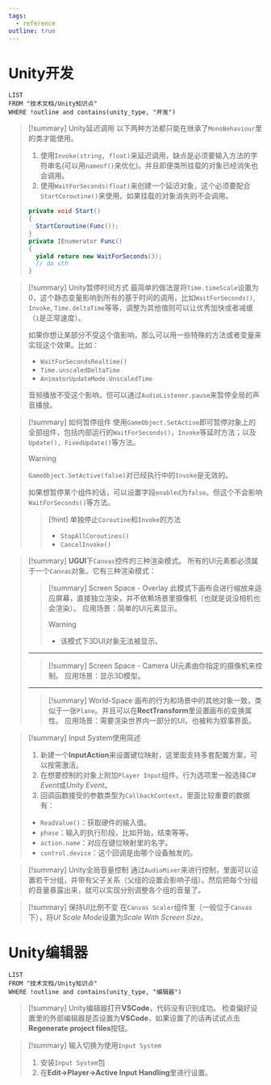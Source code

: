 ```yaml
---
tags:
  - reference
outline: true
---
```

# Unity开发

```dataview
LIST
FROM "技术文档/Unity知识点"
WHERE !outline and contains(unity_type, "开发")
```

> [!summary] Unity延迟调用
> 以下两种方法都只能在继承了`MonoBehaviour`里的类才能使用。
> 	1. 使用`Invoke(string, float)`来延迟调用，缺点是必须要输入方法的字符串名(可以用`nameof()`来优化)。并且即便类所挂载的对象已经消失也会调用。
> 	2. 使用`WaitForSeconds(float)`来创建一个延迟对象，这个必须要配合`StartCoroutine()`来使用。如果挂载的对象消失则不会调用。
> ```csharp
> private void Start()
> {
> 	StartCoroutine(Func());
> }
> private IEnumerator Func()
> {
> 	yield return new WaitForSeconds(3);
> 	// do sth
> }
> ```

> [!summary] Unity暂停时间方式
> 最简单的做法是将`Time.timeScale`设置为0，这个静态变量影响到所有的基于时间的调用，比如`WaitForSeconds()`, `Invoke`, `Time.deltaTime`等等，调整为其他值则可以让优秀加快或者减缓（`1`是正常速度）。
> 
> 如果你想让某部分不受这个值影响，那么可以用一些特殊的方法或者变量来实现这个效果。比如：
> - `WaitForSecondsRealtime()`
> - `Time.unscaledDeltaTime`
> - `AnimatorUpdateMode.UnscaledTime`
>
> 音频播放不受这个影响，但可以通过`AudioListener.pause`来暂停全局的声音播放。

> [!summary] 如何暂停组件
> 使用`GameObject.SetActive`即可暂停对象上的全部组件，包括内部运行的`WaitForSeconds()`，`Invoke`等延时方法；以及`Update(), FixedUpdate()`等方法。
> > [!warning]
> > `GameObject.SetActive(false)`对已经执行中的`Invoke`是无效的。
>
> 如果想暂停某个组件的话，可以设置字段`enabled`为`false`。但这个不会影响`WaitForSeconds()`等方法。
> > [!hint] 单独停止`Coroutine`和`Invoke`的方法
> > - `StopAllCoroutines()`
> > - `CancelInvoke()`

> [!summary] **UGUI**下`Canvas`控件的三种渲染模式。
> 所有的UI元素都必须属于一个`Canvas`对象。它有三种渲染模式：
> > [!summary] Screen Space - Overlay
> > 此模式下画布会进行缩放来适应屏幕，直接独立渲染，并不依赖场景里摄像机（也就是说没相机也会渲染）。
> > 应用场景：简单的UI元素显示。
> > > [!warning]
> > > - 该模式下3DUI对象无法被显示。
> ---
> > [!summary] Screen Space - Camera
> > UI元素由你指定的摄像机来控制。
> > 应用场景：显示3D模型。
> ---
> > [!summary] World-Space
> > 画布的行为和场景中的其他对象一致，类似于一张`Plane`。并且可以在**RectTransform**里设置画布的变换属性。
> > 应用场景：需要渲染世界内一部分的UI，也被称为叙事界面。

> [!summary] Input System使用简述
> 1. 新建一个**InputAction**来设置键位映射，这里面支持多套配置方案，可以按需激活。
> 2. 在想要控制的对象上附加`Player Input`组件。行为选项里一般选择*C# Event*或*Unity Event*。
> 3. 回调函数接受的参数类型为`CallbackContext`，里面比较重要的数据有：
> 	- `ReadValue()`：获取硬件的输入值。
> 	- `phase`：输入的执行阶段，比如开始，结束等等。
> 	- `action.name`：对应在键位映射里的名字。
> 	- `control.device`：这个回调是由哪个设备触发的。

> [!summary] Unity全局音量控制
> 通过`AudioMixer`来进行控制，里面可以设置若干分组，并带有父子关系（父组的设置会影响子组）。然后把每个分组的音量暴露出来，就可以实现分别调整各个组的音量了。

> [!summary] 保持UI比例不变
> 在`Canvas Scaler`组件里（一般位于`Canvas`下），将*UI Scale Mode*设置为*Scale With Screen Size*。

# Unity编辑器

```dataview
LIST
FROM "技术文档/Unity知识点"
WHERE !outline and contains(unity_type, "编辑器")
```

> [!summary] Unity编辑器打开**VSCode**，代码没有识别成功。
> 检查偏好设置里的外部编辑器是否设置为**VSCode**，如果设置了的话再试试点击**Regenerate project files**按钮。

> [!summary] 输入切换为使用`Input System`
> 1. 安装`Input System`包
> 2. 在**Edit->Player->Active Input Handling**里进行设置。

